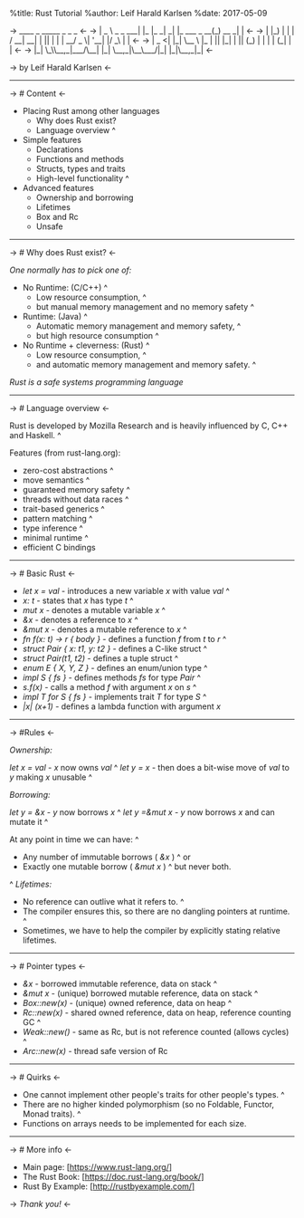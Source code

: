 %title: Rust Tutorial
%author: Leif Harald Karlsen
%date: 2017-05-09





->  \_\_\_\_            \_     \_\_\_\_\_      \_             \_       \_  <-
-> |  \_ \\ \_   \_ \_\_\_| |\_  |\_   \_|   \_| |\_ \_\_\_  \_ \_\_(\_) \_\_ \_| | <-
-> | |\_) | | | / \_\_| \_\_|   | || | | | \_\_/ \_ \\| '\_\_| |/ \_\\ | | <-
-> |  \_ <| |\_| \\\_\_ \\ |\_    | || |\_| | || (\_) | |  | | (\_| | | <-
-> |\_| \\\_\\\\\_\_,\_|\_\_\_/\\\_\_|   |\_| \\\_\_,\_|\\\_\_\\\_\_\_/|\_|  |\_|\\\_\_,\_|\_| <-


-> by Leif Harald Karlsen <-
 
---

-> # Content <-
* Placing Rust among other languages
  * Why does Rust exist?
  * Language overview
^
* Simple features
  * Declarations
  * Functions and methods
  * Structs, types and traits
  * High-level functionality
^
* Advanced features
  * Ownership and borrowing
  * Lifetimes
  * Box and Rc
  * Unsafe

---

-> # Why does Rust exist? <-

_One normally has to pick one of:_
* No Runtime: (C/C++)
^
  * Low resource consumption, 
^
  * but manual memory management and no memory safety
^
* Runtime: (Java)
^
  * Automatic memory management and memory safety,
^
  * but high resource consumption
^
* No Runtime + cleverness: (Rust)
^
  * Low resource consumption, 
^
  * and automatic memory management and memory safety.
^

*Rust is a safe systems programming language*

---

-> # Language overview <-
 
Rust is developed by Mozilla Research and is heavily influenced
by C, C++ and Haskell.
^

Features (from rust-lang.org):
* zero-cost abstractions
^
* move semantics
^
* guaranteed memory safety
^
* threads without data races
^
* trait-based generics
^
* pattern matching
^
* type inference
^
* minimal runtime
^
* efficient C bindings


---

-> # Basic Rust <-

* *let x = val* - introduces a new variable *x* with value *val*
^
* *x: t* - states that *x* has type *t*
^
* *mut x* - denotes a mutable variable *x*
^
* *\&x* - denotes a reference to *x*
^
* *&mut x* - denotes a mutable reference to *x*
^
* *fn f(x: t) -> r { body }* - defines a function *f* from *t* to *r*
^
* *struct Pair { x: t1, y: t2 }* - defines a C-like struct
^
* *struct Pair(t1, t2)* - defines a tuple struct
^
* *enum E { X, Y, Z }* - defines an enum/union type
^
* *impl S { fs }* - defines methods *fs* for type *Pair*
^
* *s.f(x)* - calls a method *f* with argument *x* on *s*
^
* *impl T for S { fs }* - implements trait *T* for type *S*
^
* *|x| (x+1)* - defines a lambda function with argument *x*

---

-> #Rules <-

_Ownership:_

*let x = val* - *x* now owns *val*
^
*let y = x* - then does a bit-wise move of *val* to *y* making *x* unusable
^

_Borrowing:_

*let y = \&x* - *y* now borrows *x*
^
*let y =\&mut x* - *y* now borrows *x* and can mutate it
^

At any point in time we can have:
^
* Any number of immutable borrows ( *\&x* )
^
or
* Exactly one mutable borrow ( *\&mut x* )
^ 
but never both.

^
_Lifetimes:_

* No reference can outlive what it refers to.
^
* The compiler ensures this, so there are no dangling pointers at runtime.
^
* Sometimes, we have to help the compiler by explicitly stating relative lifetimes.

---

-> # Pointer types <-

* *&x* - borrowed immutable reference, data on stack
^
* *&mut x* - (unique) borrowed mutable reference, data on stack
^
* *Box::new(x)* - (unique) owned reference, data on heap
^
* *Rc::new(x)* - shared owned reference, data on heap, reference counting GC
^
* *Weak::new()* - same as Rc, but is not reference counted (allows cycles)
^
* *Arc::new(x)* - thread safe version of Rc

---

-> # Quirks <-

* One cannot implement other people's traits for other people's types.
^
* There are no higher kinded polymorphism (so no Foldable, Functor, Monad traits).
^
* Functions on arrays needs to be implemented for each size.

---

-> # More info <-
 
* Main page: [https://www.rust-lang.org/]
* The Rust Book: [https://doc.rust-lang.org/book/]
* Rust By Example: [http://rustbyexample.com/]

 

-> *Thank you!* <-
